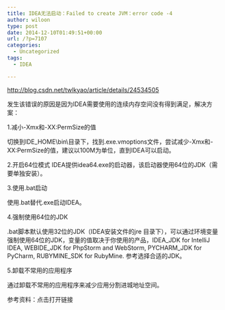 ```yaml
---
title: IDEA无法启动：Failed to create JVM：error code -4
author: wiloon
type: post
date: 2014-12-10T01:49:51+00:00
url: /?p=7107
categories:
  - Uncategorized
tags:
  - IDEA

---
```

http://blog.csdn.net/twlkyao/article/details/24534505

发生该错误的原因是因为IDEA需要使用的连续内存空间没有得到满足，解决方案：

1.减小-Xmx和-XX:PermSize的值
  
切换到IDE_HOME\bin\目录下，找到<product>.exe.vmoptions文件，尝试减少-Xmx和-XX:PermSize的值，建议以100M为单位，直到IDEA可以启动。
  
2.开启64位模式
IDEA提供idea64.exe的启动器，该启动器使用64位的JDK（需要单独安装）。
  
3.使用<product>.bat启动

使用<product>.bat替代.exe启动IDEA。
  
4.强制使用64位的JDK

.bat脚本默认使用32位的JDK（IDEA安装文件的jre 目录下），可以通过环境变量强制使用64位的JDK，变量的值取决于你使用的产品，IDEA\_JDK for IntelliJ IDEA, WEBIDE\_JDK for PhpStorm and WebStorm, PYCHARM\_JDK for PyCharm, RUBYMINE\_SDK for RubyMine. 参考选择合适的JDK。
  
5.卸载不常用的应用程序

通过卸载不常用的应用程序来减少应用分割进城地址空间。
  
参考资料：点击打开链接
